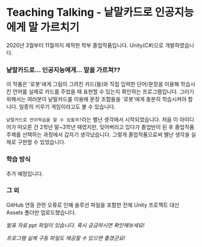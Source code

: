 # Teaching Talking - 낱말카드로 인공지능에게 말 가르치기

2020년 3월부터 11월까지 제작한 학부 졸업작품입니다. Unity(C#)으로 개발하였습니다.

### 낱말카드로... 인공지능에게... 말을 가르쳐??

이 작품은 '로봇'에게 그림이 그려진 카드(들)와 직접 입력한 단어/문장을 이용해 학습시킨 언어를 실제로 카드를 주었을 때 표현할 수 있는지 확인하는 프로그램입니다. 그러기 위해서는 여러분이 낱말카드를 이용해 문장 조합들을 '로봇'에게 충분히 학습시켜야 합니다. 일종의 키우기 게임이라고도 볼 수 있습니다.

`낱말카드로 언어학습을 할 수 있을까?`라는 별난 생각에서 시작되었습니다. 처음 이 아이디어가 떠오른 건 2학년 말~3학년 때였지만, 잊어버리고 있다가 졸업반이 된 후 졸업작품 주제를 선택하는 과정에서 갑자기 생각났습니다. 그렇게 졸업작품으로써 별난 생각을 실제로 구현할 수 있었습니다.

### 학습 방식

추가 예정입니다.

### 그 외
GitHub 연동 관련 오류로 인해 솔루션 파일을 포함한 전체 Unity 프로젝트 대신 Assets 폴더만 업로드했습니다.

*발표 자료 ppt 파일이 있습니다. 혹시 궁금하시면 확인해보세요!*

*프로그램 실제 구동 파일도 제공할 수 있으면 좋겠군요!*